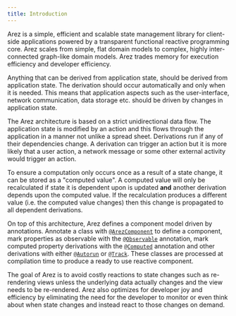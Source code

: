 ```yaml
---
title: Introduction
---
```


Arez is a simple, efficient and scalable state management library for client-side applications powered by a
transparent functional reactive programming core. Arez scales from simple, flat domain models to complex, highly
inter-connected graph-like domain models. Arez trades memory for execution efficiency and
developer efficiency.

Anything that can be derived from application state, should be derived from application state. The derivation
should occur automatically and only when it is needed. This means that application aspects such as the user-interface,
network communication, data storage etc. should be driven by changes in application state.

The Arez architecture is based on a strict unidirectional data flow. The application state is modified by an action
and this flows through the application in a manner not unlike a spread sheet. Derivations run if any of their
dependencies change. A derivation can trigger an action but it is more likely that a user action, a network message
or some other external activity would trigger an action.

To ensure a computation only occurs once as a result of a state change, it can be stored as a "computed value". A
computed value will only be recalculated if state it is dependent upon is updated **and** another derivation depends
upon the computed value. If the recalculation produces a different value (i.e. the computed value changes) then this
change is propagated to all dependent derivations.

On top of this architecture, Arez defines a component model driven by annotations. Annotate a class with
[`@ArezComponent`](http://realityforge.org/arez/api/org/realityforge/arez/annotations/ArezComponent.html) to
define a component, mark properties as observable with the [`@Observable`](http://realityforge.org/arez/api/org/realityforge/arez/annotations/Observable.html)
annotation, mark computed property derivations with the [`@Computed`](http://realityforge.org/arez/api/org/realityforge/arez/annotations/Computed.html)
annotation and other derivations with either [`@Autorun`](http://realityforge.org/arez/api/org/realityforge/arez/annotations/Autorun.html)
or [`@Track`](http://realityforge.org/arez/api/org/realityforge/arez/annotations/Track.html). These classes
are processed at compilation time to produce a ready to use reactive component.

The goal of Arez is to avoid costly reactions to state changes such as re-rendering views unless the underlying
data actually changes and the view needs to be re-rendered. Arez also optimizes for developer joy and efficiency by
eliminating the need for the developer to monitor or even think about when state changes and instead react to those
changes on demand.
